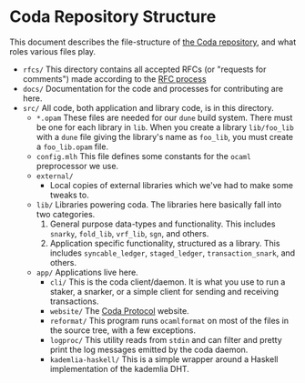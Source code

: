 # Coda Repository Structure

This document describes the file-structure of [the Coda repository](https://github.com/codaprotocol/coda), and what roles various
files play.

- `rfcs/`
  This directory contains all accepted RFCs (or "requests for comments") made according
  to the [RFC process](CONTRIBUTING.md#RFCs)
- `docs/`
  Documentation for the code and processes for contributing are here.
- `src/`
  All code, both application and library code, is in this directory.
  - `*.opam`
    These files are needed for our `dune` build system. There must be one for each
    library in `lib`. When you create a library `lib/foo_lib` with a `dune` file giving
    the library's name as `foo_lib`, you must create a `foo_lib.opam` file.
  - `config.mlh`
    This file defines some constants for the `ocaml` preprocessor we use.
  - `external/`
    - Local copies of external libraries which we've had to make some tweaks to.
  - `lib/`
    Libraries powering coda.
    The libraries here basically fall into two categories.
    1. General purpose data-types and functionality. This includes `snarky`, `fold_lib`, `vrf_lib`, `sgn`, and others.
    2. Application specific functionality, structured as a library. This includes `syncable_ledger`, `staged_ledger`, `transaction_snark`, and others.
  - `app/`
    Applications live here.
    - `cli/`
      This is the coda client/daemon. It is what you use to run a staker, a snarker, or a simple client
      for sending and receiving transactions.
    - `website/`
      The [Coda Protocol](https://codaprotocol.com) website.
    - `reformat/`
      This program runs `ocamlformat` on most of the files in the source tree, with a few exceptions.
    - `logproc/`
      This utility reads from `stdin` and can filter and pretty print the log messages emitted by the coda daemon.
    - `kademlia-haskell/`
      This is a simple wrapper around a Haskell implementation of the kademlia DHT.
